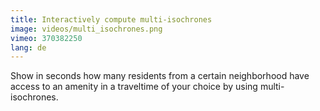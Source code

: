 ```yaml
---
title: Interactively compute multi-isochrones
image: videos/multi_isochrones.png
vimeo: 370382250
lang: de
---
```


Show in seconds how many residents from a certain neighborhood have access to an amenity in a traveltime of your choice by using multi-isochrones. 